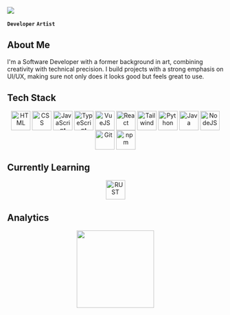 <span><img src="https://imgur.com/RNtNV7U.png" /></span>

**`Developer`** **`Artist`**

## About Me

I'm a Software Developer with a former background in art, combining creativity with technical precision. I build projects with a strong emphasis on UI/UX, making sure not only does it looks good but feels great to use.

## Tech Stack

<div align="center">
  <img align="center" alt="HTML" width="45px" src="https://cdn.jsdelivr.net/gh/devicons/devicon@latest/icons/html5/html5-original.svg" />
  <img align="center" alt="CSS" width="45px" src="https://cdn.jsdelivr.net/gh/devicons/devicon/icons/css3/css3-original.svg" />
  <img align="center" alt="JavaScript" width="45px" src="https://cdn.jsdelivr.net/gh/devicons/devicon@latest/icons/javascript/javascript-original.svg" /> 
  <img align="center" alt="TypeScript" width="45px" src="https://cdn.jsdelivr.net/gh/devicons/devicon@latest/icons/typescript/typescript-original.svg" />
  <img align="center" alt="VueJS" width="45px" src="https://cdn.jsdelivr.net/gh/devicons/devicon@latest/icons/vuejs/vuejs-original.svg" />
  <img align="center" alt="React" width="45px" src="https://cdn.jsdelivr.net/gh/devicons/devicon@latest/icons/react/react-original.svg" />
  <img align="center" alt="Tailwind" width="45px" src="https://cdn.jsdelivr.net/gh/devicons/devicon@latest/icons/tailwindcss/tailwindcss-original.svg" />
  <img align="center" alt="Python" width="45px" src="https://cdn.jsdelivr.net/gh/devicons/devicon@latest/icons/python/python-original.svg" />
  <img align="center" alt="Java" width="45px" src="https://cdn.jsdelivr.net/gh/devicons/devicon@latest/icons/java/java-original.svg"/>
  <img align="center" alt="NodeJS" width="45px" src="https://cdn.jsdelivr.net/gh/devicons/devicon@latest/icons/nodejs/nodejs-original.svg" />
  <img align="center" alt="Git" width="45px" src="https://cdn.jsdelivr.net/gh/devicons/devicon@latest/icons/git/git-original.svg" />
  <img align="center" alt="npm" width="45px" src="https://cdn.jsdelivr.net/gh/devicons/devicon@latest/icons/npm/npm-original-wordmark.svg" />
</div>

## Currently Learning

<div align="center">
  <img align="center" alt="RUST" width="45px" src="https://cdn.jsdelivr.net/gh/devicons/devicon@latest/icons/rust/rust-original.svg" />
</div>

## Analytics

<div align="center">
<a href="https://danielkaufman.dev"><img height="180em" src="https://github-readme-stats-eight-theta.vercel.app/api/top-langs/?username=DanKaufmanDev&layout=compact&langs_count=8&theme=dark"/></a>
</div> 

## 